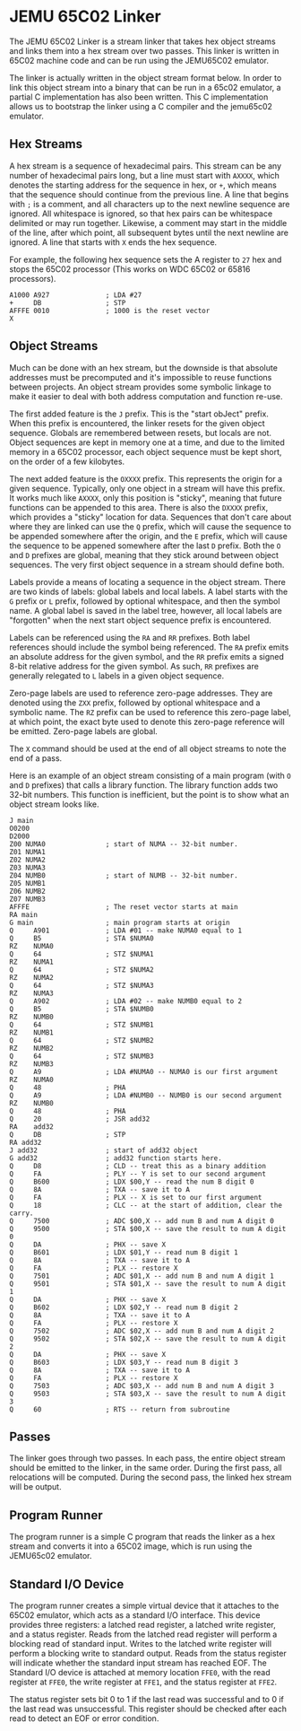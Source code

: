 JEMU 65C02 Linker
=================

The JEMU 65C02 Linker is a stream linker that takes hex object streams and links
them into a hex stream over two passes. This linker is written in 65C02
machine code and can be run using the JEMU65C02 emulator.

The linker is actually written in the object stream format below. In order to
link this object stream into a binary that can be run in a 65c02 emulator, a
partial C implementation has also been written. This C implementation allows us
to bootstrap the linker using a C compiler and the jemu65c02 emulator.

Hex Streams
-----------

A hex stream is a sequence of hexadecimal pairs. This stream can be any number
of hexadecimal pairs long, but a line must start with `AXXXX`, which denotes the
starting address for the sequence in hex, or `+`, which means that the sequence
should continue from the previous line. A line that begins with `;` is a
comment, and all characters up to the next newline sequence are ignored. All
whitespace is ignored, so that hex pairs can be whitespace delimited or may run
together. Likewise, a comment may start in the middle of the line, after which
point, all subsequent bytes until the next newline are ignored.  A line that
starts with `X` ends the hex sequence.

For example, the following hex sequence sets the A register to `27` hex and
stops the 65C02 processor (This works on WDC 65C02 or 65816 processors).

    A1000 A927              ; LDA #27
    +     DB                ; STP
    AFFFE 0010              ; 1000 is the reset vector
    X

Object Streams
--------------

Much can be done with an hex stream, but the downside is that absolute addresses
must be precomputed and it's impossible to reuse functions between projects. An
object stream provides some symbolic linkage to make it easier to deal with both
address computation and function re-use.

The first added feature is the `J` prefix. This is the "start obJect" prefix.
When this prefix is encountered, the linker resets for the given object
sequence. Globals are remembered between resets, but locals are not. Object
sequences are kept in memory one at a time, and due to the limited memory in a
65C02 processor, each object sequence must be kept short, on the order of a few
kilobytes.

The next added feature is the `OXXXX` prefix. This represents the origin for a
given sequence. Typically, only one object in a stream will have this prefix. It
works much like `AXXXX`, only this position is "sticky", meaning that future
functions can be appended to this area. There is also the `DXXXX` prefix, which
provides a "sticky" location for data. Sequences that don't care about where
they are linked can use the `Q` prefix, which will cause the sequence to be
appended somewhere after the origin, and the `E` prefix, which will cause the
sequence to be appened somewhere after the last `D` prefix. Both the `O` and `D`
prefixes are global, meaning that they stick around between object sequences.
The very first object sequence in a stream should define both.

Labels provide a means of locating a sequence in the object stream. There are
two kinds of labels: global labels and local labels. A label starts with the `G`
prefix or `L` prefix, followed by optional whitespace, and then the symbol name.
A global label is saved in the label tree, however, all local labels are
"forgotten" when the next start object sequence prefix is encountered.

Labels can be referenced using the `RA` and `RR` prefixes. Both label references
should include the symbol being referenced. The `RA` prefix emits an absolute
address for the given symbol, and the `RR` prefix emits a signed 8-bit relative
address for the given symbol. As such, `RR` prefixes are generally relegated to
`L` labels in a given object sequence.

Zero-page labels are used to reference zero-page addresses. They are denoted
using the `ZXX` prefix, followed by optional whitespace and a symbolic name. The
`RZ` prefix can be used to reference this zero-page label, at which point, the
exact byte used to denote this zero-page reference will be emitted. Zero-page
labels are global.

The `X` command should be used at the end of all object streams to note the end
of a pass.

Here is an example of an object stream consisting of a main program (with `O`
and `D` prefixes) that calls a library function. The library function adds two
32-bit numbers. This function is inefficient, but the point is to show what an
object stream looks like.

    J main
    O0200
    D2000
    Z00 NUMA0               ; start of NUMA -- 32-bit number.
    Z01 NUMA1
    Z02 NUMA2
    Z03 NUMA3
    Z04 NUMB0               ; start of NUMB -- 32-bit number.
    Z05 NUMB1
    Z06 NUMB2
    Z07 NUMB3
    AFFFE                   ; The reset vector starts at main
    RA main
    G main                  ; main program starts at origin
    Q     A901              ; LDA #01 -- make NUMA0 equal to 1
    Q     B5                ; STA $NUMA0
    RZ    NUMA0
    Q     64                ; STZ $NUMA1
    RZ    NUMA1
    Q     64                ; STZ $NUMA2
    RZ    NUMA2
    Q     64                ; STZ $NUMA3
    RZ    NUMA3
    Q     A902              ; LDA #02 -- make NUMB0 equal to 2
    Q     B5                ; STA $NUMB0
    RZ    NUMB0
    Q     64                ; STZ $NUMB1
    RZ    NUMB1
    Q     64                ; STZ $NUMB2
    RZ    NUMB2
    Q     64                ; STZ $NUMB3
    RZ    NUMB3
    Q     A9                ; LDA #NUMA0 -- NUMA0 is our first argument
    RZ    NUMA0
    Q     48                ; PHA
    Q     A9                ; LDA #NUMB0 -- NUMB0 is our second argument
    RZ    NUMB0
    Q     48                ; PHA
    Q     20                ; JSR add32
    RA    add32
    Q     DB                ; STP
    RA add32
    J add32                 ; start of add32 object
    G add32                 ; add32 function starts here.
    Q     D8                ; CLD -- treat this as a binary addition
    Q     FA                ; PLY -- Y is set to our second argument
    Q     B600              ; LDX $00,Y -- read the num B digit 0
    Q     8A                ; TXA -- save it to A
    Q     FA                ; PLX -- X is set to our first argument
    Q     18                ; CLC -- at the start of addition, clear the carry.
    Q     7500              ; ADC $00,X -- add num B and num A digit 0
    Q     9500              ; STA $00,X -- save the result to num A digit 0
    Q     DA                ; PHX -- save X
    Q     B601              ; LDX $01,Y -- read num B digit 1
    Q     8A                ; TXA -- save it to A
    Q     FA                ; PLX -- restore X
    Q     7501              ; ADC $01,X -- add num B and num A digit 1
    Q     9501              ; STA $01,X -- save the result to num A digit 1
    Q     DA                ; PHX -- save X
    Q     B602              ; LDX $02,Y -- read num B digit 2
    Q     8A                ; TXA -- save it to A
    Q     FA                ; PLX -- restore X
    Q     7502              ; ADC $02,X -- add num B and num A digit 2
    Q     9502              ; STA $02,X -- save the result to num A digit 2
    Q     DA                ; PHX -- save X
    Q     B603              ; LDX $03,Y -- read num B digit 3
    Q     8A                ; TXA -- save it to A
    Q     FA                ; PLX -- restore X
    Q     7503              ; ADC $03,X -- add num B and num A digit 3
    Q     9503              ; STA $03,X -- save the result to num A digit 3
    Q     60                ; RTS -- return from subroutine

Passes
------

The linker goes through two passes. In each pass, the entire object stream
should be emitted to the linker, in the same order. During the first pass, all
relocations will be computed. During the second pass, the linked hex stream will
be output.

Program Runner
--------------

The program runner is a simple C program that reads the linker as a hex stream
and converts it into a 65C02 image, which is run using the JEMU65c02 emulator.

Standard I/O Device
-------------------

The program runner creates a simple virtual device that it attaches to the 65C02
emulator, which acts as a standard I/O interface. This device provides three
registers: a latched read register, a latched write register, and a status
register. Reads from the latched read register will perform a blocking read of
standard input. Writes to the latched write register will perform a blocking
write to standard output.  Reads from the status register will indicate whether
the standard input stream has reached EOF. The Standard I/O device is attached
at memory location `FFE0`, with the read register at `FFE0`, the write register
at `FFE1`, and the status register at `FFE2`.

The status register sets bit 0 to 1 if the last read was successful and to 0 if
the last read was unsuccessful. This register should be checked after each read
to detect an EOF or error condition.
